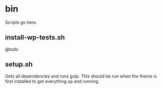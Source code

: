 # bin

Scripts go here.

## install-wp-tests.sh

@todo

## setup.sh

Gets all dependencies and runs gulp. This should be run when the theme is first installed to get everything up and running.
